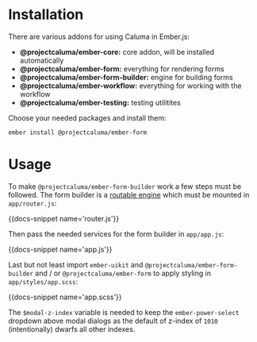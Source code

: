 # Installation

There are various addons for using Caluma in Ember.js:

- **@projectcaluma/ember-core:** core addon, will be installed automatically
- **@projectcaluma/ember-form:** everything for rendering forms
- **@projectcaluma/ember-form-builder:** engine for building forms
- **@projectcaluma/ember-workflow:** everything for working with the workflow
- **@projectcaluma/ember-testing:** testing utilitites

Choose your needed packages and install them:

```bash
ember install @projectcaluma/ember-form
```

# Usage

To make `@projectcaluma/ember-form-builder` work a few steps must be followed.
The form builder is a [routable engine](http://ember-engines.com) which must be
mounted in `app/router.js`:

{{docs-snippet name='router.js'}}

Then pass the needed services for the form builder in `app/app.js`:

{{docs-snippet name='app.js'}}

Last but not least import `ember-uikit` and `@projectcaluma/ember-form-builder`
and / or `@projectcaluma/ember-form` to apply styling in `app/styles/app.scss`:

{{docs-snippet name='app.scss'}}

The `$modal-z-index` variable is needed to keep the `ember-power-select`
dropdown above modal dialogs as the default of z-index of `1010`
(intentionally) dwarfs all other indexes.
